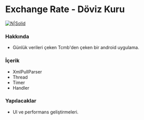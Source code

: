 # Exchange Rate - Döviz Kuru

[![N|Solid](http://www.mediafire.com/convkey/d5cc/1p81x8f6m77j46azg.jpg)](https://nodesource.com/products/nsolid)

### Hakkında
 - Günlük verileri çeken Tcmb'den çeken bir android uygulama.

### İçerik
 - XmlPullParser
 - Thread
 - Timer
 - Handler

### Yapılacaklar
 - UI ve performans geliştirmeleri.
 
